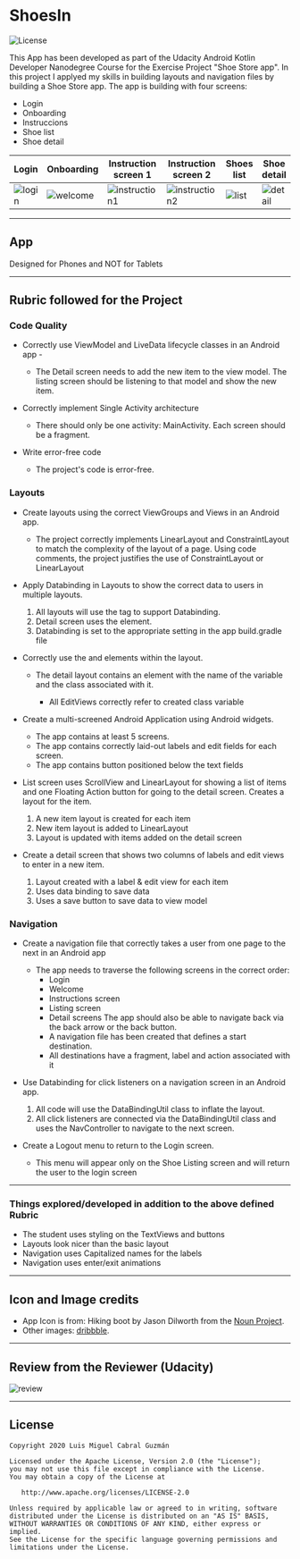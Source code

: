 # ShoesIn
![License](https://img.shields.io/github/license/Lambda3/dotnet-commands.svg)

This App has been developed as part of the Udacity Android Kotlin Developer Nanodegree Course for the Exercise Project "Shoe Store app". In this project I applyed my skills in building layouts and navigation files by building a Shoe Store app. The app is building with four screens:

* Login
* Onboarding
* Instruccions
* Shoe list
* Shoe detail

|Login|Onboarding|Instruction screen 1|Instruction screen 2|Shoes list|Shoe detail|
|---|---|---|---|---|---|
|![login](https://github.com/luismikg/ShoeStoreInventory/blob/imagesForReadme/images/login.png)|![welcome](https://github.com/luismikg/ShoeStoreInventory/blob/imagesForReadme/images/welcome.png)|![instruction1](https://github.com/luismikg/ShoeStoreInventory/blob/imagesForReadme/images/instruction_1.png)|![instruction2](https://github.com/luismikg/ShoeStoreInventory/blob/imagesForReadme/images/instruction_2.png)|![list](https://github.com/luismikg/ShoeStoreInventory/blob/imagesForReadme/images/shoe_list.png)|![detail](https://github.com/luismikg/ShoeStoreInventory/blob/imagesForReadme/images/shoe_detail.png)|

---

## App 
Designed for Phones and NOT for Tablets

---

## Rubric followed for the Project

### Code Quality

* Correctly use ViewModel and LiveData lifecycle classes in an Android app -
	* The Detail screen needs to add the new item to the view model. The listing screen should be listening to that model and show the new item.

* Correctly implement Single Activity architecture
	* There should only be one activity: MainActivity. Each screen should be a fragment.

* Write error-free code
	* The project's code is error-free.

### Layouts
      
* Create layouts using the correct ViewGroups and Views in an Android app.
	* The project correctly implements LinearLayout and ConstraintLayout to match the complexity of the layout of a page. Using code comments, the project justifies the use of ConstraintLayout or LinearLayout

* Apply Databinding in Layouts to show the correct data to users in multiple layouts.
	1. All layouts will use the <layout> tag to support Databinding.
	2. Detail screen uses the <data> element.
	3. Databinding is set to the appropriate setting in the app build.gradle file 

* Correctly use the <data> and <variable> elements within the layout.
	* The detail layout contains an <data> element with the name of the variable and the class associated with it.
		* All EditViews correctly refer to created class variable

* Create a multi-screened Android Application using Android widgets.
	* The app contains at least 5 screens.
	* The app contains correctly laid-out labels and edit fields for each screen.
	* The app contains button positioned below the text fields

* List screen uses ScrollView and LinearLayout for showing a list of items and one Floating Action button for going to the detail screen.
Creates a layout for the item.
	1. A new item layout is created for each item
	2. New item layout is added to LinearLayout
	3. Layout is updated with items added on the detail screen
      
* Create a detail screen that shows two columns of labels and edit views to enter in a new item.
	1. Layout created with a label & edit view for each item
	2. Uses data binding to save data
	3. Uses a save button to save data to view model

### Navigation

* Create a navigation file that correctly takes a user from one page to the next in an Android app
	* The app needs to traverse the following screens in the correct order:
      	* Login
      	* Welcome
      	* Instructions screen
      	* Listing screen
      	* Detail screens
            The app should also be able to navigate back via the back arrow or the back button.
      	* A navigation file has been created that defines a start destination.
      	* All destinations have a fragment, label and action associated with it

* Use Databinding for click listeners on a navigation screen in an Android app.
	1. All code will use the DataBindingUtil class to inflate the layout.
	2. All click listeners are connected via the DataBindingUtil class and uses the NavController to navigate to the next screen.   

* Create a Logout menu to return to the Login screen.
	* This menu will appear only on the Shoe Listing screen and will return the user to the login screen
      
---

### Things explored/developed in addition to the above defined Rubric

* The student uses styling on the TextViews and buttons
* Layouts look nicer than the basic layout
* Navigation uses Capitalized names for the labels
* Navigation uses enter/exit animations

---

## Icon and Image credits

* App Icon is from: Hiking boot by Jason Dilworth from the  [Noun Project](https://thenounproject.com/).
* Other images: [dribbble](https://dribbble.com/).

---

## Review from the Reviewer (Udacity)

![review](https://github.com/luismikg/ShoeStoreInventory/blob/imagesForReadme/images/complete_review_project_1.PNG)

---

## License

```
Copyright 2020 Luis Miguel Cabral Guzmán

Licensed under the Apache License, Version 2.0 (the "License"); 
you may not use this file except in compliance with the License. 
You may obtain a copy of the License at

   http://www.apache.org/licenses/LICENSE-2.0
   
Unless required by applicable law or agreed to in writing, software
distributed under the License is distributed on an "AS IS" BASIS,
WITHOUT WARRANTIES OR CONDITIONS OF ANY KIND, either express or implied.
See the License for the specific language governing permissions and
limitations under the License.
```
